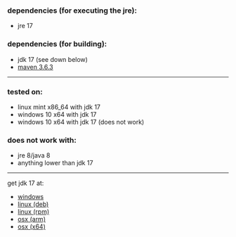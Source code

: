 ### dependencies (for executing the jre):
- jre 17

### dependencies (for building):
- jdk 17 (see down below)
- [maven 3.6.3](https://maven.apache.org/download.cgi?.)

---

### tested on:
- linux mint x86_64 with jdk 17
- windows 10 x64 with jdk 17
- windows 10 x64 with jdk 17 (does not work)

### does not work with:
- jre 8/java 8
- anything lower than jdk 17

---

get jdk 17 at:
- [windows](https://download.oracle.com/java/17/latest/jdk-17_windows-x64_bin.exe)
- [linux (deb)](https://download.oracle.com/java/17/latest/jdk-17_linux-x64_bin.deb)
- [linux (rpm)](https://download.oracle.com/java/17/latest/jdk-17_linux-x64_bin.rpm)
- [osx (arm)](https://download.oracle.com/java/17/latest/jdk-17_macos-aarch64_bin.dmg)
- [osx (x64)](https://download.oracle.com/java/17/latest/jdk-17_macos-aarch64_bin.dmg)
